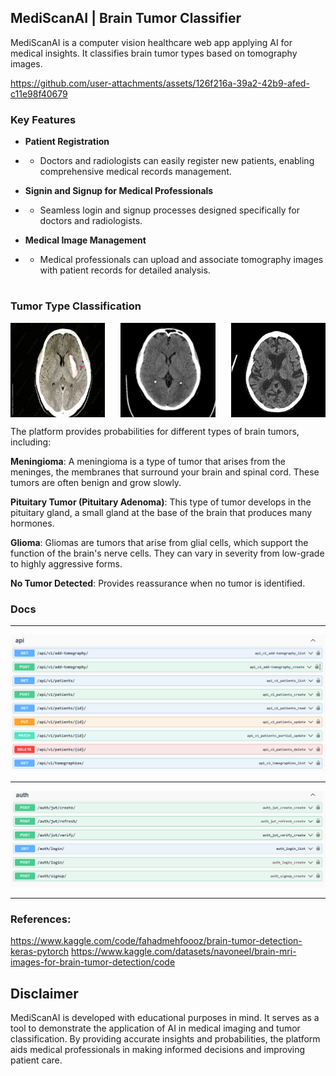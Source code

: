 ## MediScanAI | Brain Tumor Classifier

MediScanAI is a computer vision healthcare web app applying AI for medical insights. It classifies brain tumor types based on tomography images.

https://github.com/user-attachments/assets/126f216a-39a2-42b9-afed-c11e98f40679

### Key Features

- **Patient Registration**

- - Doctors and radiologists can easily register new patients, enabling comprehensive medical records management.

- **Signin and Signup for Medical Professionals**

- - Seamless login and signup processes designed specifically for doctors and radiologists.

- **Medical Image Management**

- - Medical professionals can upload and associate tomography images with patient records for detailed analysis.

#

### **Tumor Type Classification**

<div style="display: flex; justify-content: space-between;">
    <img src="media/brain/brain1.jpg" alt="Tomograhpy" style="width: 30%; height: auto;">
    <img src="media/brain/brain2.jpg" alt="Tomography 2" style="width: 30%;">
    <img src="media/brain/brain3.jpg" alt="Tomography 3" style="width: 30%;">
</div>

The platform provides probabilities for different types of brain tumors, including:

**Meningioma**: A meningioma is a type of tumor that arises from the meninges, the membranes that surround your brain and spinal cord. These tumors are often benign and grow slowly.

**Pituitary Tumor (Pituitary Adenoma)**: This type of tumor develops in the pituitary gland, a small gland at the base of the brain that produces many hormones.

**Glioma**: Gliomas are tumors that arise from glial cells, which support the function of the brain's nerve cells. They can vary in severity from low-grade to highly aggressive forms.

**No Tumor Detected**: Provides reassurance when no tumor is identified.

### Docs

<hr>

![image info](media/docs/swagger-mediscanai.png)

<hr>

![image info](media/docs/auth-swagger.png)

<hr>

### References:

https://www.kaggle.com/code/fahadmehfoooz/brain-tumor-detection-keras-pytorch
https://www.kaggle.com/datasets/navoneel/brain-mri-images-for-brain-tumor-detection/code

## Disclaimer

MediScanAI is developed with educational purposes in mind. It serves as a tool to demonstrate the application of AI in medical imaging and tumor classification. By providing accurate insights and probabilities, the platform aids medical professionals in making informed decisions and improving patient care.

